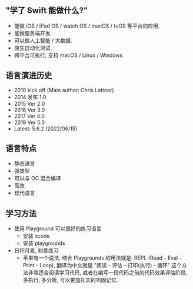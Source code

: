 ## "学了 Swift 能做什么?"
- 能做 iOS / iPad OS / watch OS / macOS / tvOS 等平台的应用. 
- 能做服务端开发. 
- 可以做人工智能 / 大数据. 
- 原生自动化测试. 
- 跨平台可执行, 支持 macOS / Linux / Windows



## 语言演进历史


- 2010 kick off (Main author: Chris Lattner)
- 2014 发布 1.0
- 2015 Ver 2.0
- 2016 Ver 3.0
- 2017 Ver 4.0
- 2019 Ver 5.0
- Latest: 5.6.2 (2022/06/15)

## 语言特点

- 静态语言
- 强类型
- 可以与 OC 混合编译
- 高效
- 现代语言
## 学习方法

- 使用 Playground 可以很好的练习语言
   - 安装 xcode
   - 安装 playgrounds
- 日积月累, 刻意练习
   - 苹果有一个说法, 结合 Playgrounds 的用法就是: REPL (Read - Eval - Print - Loop), 翻译为中文就是 "阅读 - 评估 - 打印(执行) - 循环" 这个方法非常适合阅读学习代码, 或者在编写一段代码之前的代码效果评估阶段, 多执行, 多分析, 可以更加扎实的巩固记忆. 


